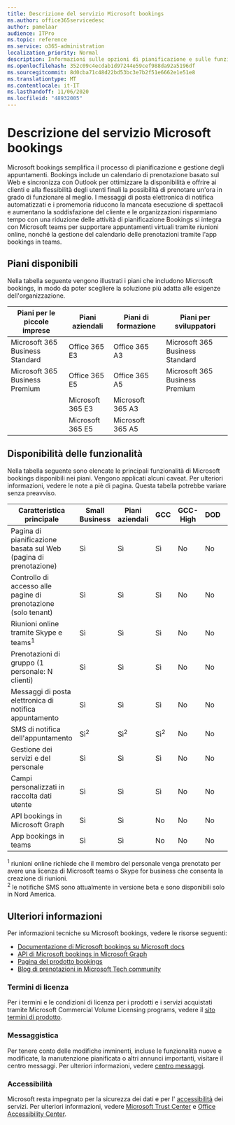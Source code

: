```yaml
---
title: Descrizione del servizio Microsoft bookings
ms.author: office365servicedesc
author: pamelaar
audience: ITPro
ms.topic: reference
ms.service: o365-administration
localization_priority: Normal
description: Informazioni sulle opzioni di pianificazione e sulle funzionalità disponibili in Microsoft bookings.
ms.openlocfilehash: 352c09c4ecdab1d97244e59cef988da92a5196df
ms.sourcegitcommit: 8d0cba71c48d22bd53bc3e7b2f51e6662e1e51e8
ms.translationtype: MT
ms.contentlocale: it-IT
ms.lasthandoff: 11/06/2020
ms.locfileid: "48932005"
---
```

# <a name="microsoft-bookings-service-description"></a>Descrizione del servizio Microsoft bookings

Microsoft bookings semplifica il processo di pianificazione e gestione degli appuntamenti. Bookings include un calendario di prenotazione basato sul Web e sincronizza con Outlook per ottimizzare la disponibilità e offrire ai clienti e alla flessibilità degli utenti finali la possibilità di prenotare un'ora in grado di funzionare al meglio. I messaggi di posta elettronica di notifica automatizzati e i promemoria riducono la mancata esecuzione di spettacoli e aumentano la soddisfazione del cliente e le organizzazioni risparmiano tempo con una riduzione delle attività di pianificazione Bookings si integra con Microsoft teams per supportare appuntamenti virtuali tramite riunioni online, nonché la gestione del calendario delle prenotazioni tramite l'app bookings in teams.

## <a name="available-plans"></a>Piani disponibili

Nella tabella seguente vengono illustrati i piani che includono Microsoft bookings, in modo da poter scegliere la soluzione più adatta alle esigenze dell'organizzazione.

| Piani per le piccole imprese | Piani aziendali | Piani di formazione | Piani per sviluppatori |
| --- | --- | --- | --- |
| Microsoft 365 Business Standard | Office 365 E3 | Office 365 A3 | Microsoft 365 Business Standard |
| Microsoft 365 Business Premium | Office 365 E5 | Office 365 A5 | Microsoft 365 Business Premium |
|  | Microsoft 365 E3 | Microsoft 365 A3 |  |
|  | Microsoft 365 E5 | Microsoft 365 A5 |  |

## <a name="feature-availability"></a>Disponibilità delle funzionalità

Nella tabella seguente sono elencate le principali funzionalità di Microsoft bookings disponibili nei piani. Vengono applicati alcuni caveat. Per ulteriori informazioni, vedere le note a piè di pagina. Questa tabella potrebbe variare senza preavviso.

| Caratteristica principale | Small Business | Piani aziendali | GCC | GCC-High | DOD | Istruzione |
| --- | --- | --- | --- | --- | --- | --- |
| Pagina di pianificazione basata sul Web (pagina di prenotazione) | Sì | Sì | Sì | No | No | Sì |
| Controllo di accesso alle pagine di prenotazione (solo tenant) | Sì | Sì | Sì | No | No | Sì |
| Riunioni online tramite Skype e teams<sup>1</sup> <br/> | Sì | Sì | Sì | No | No | Sì |
| Prenotazioni di gruppo (1 personale: N clienti) | Sì | Sì | Sì | No | No | Sì |
| Messaggi di posta elettronica di notifica appuntamento | Sì | Sì | Sì | No | No | Sì |
| SMS di notifica dell'appuntamento | Sì<sup>2</sup> <br/> | Sì<sup>2</sup> <br/> | Sì<sup>2</sup> <br/> | No | No | Sì |
| Gestione dei servizi e del personale | Sì | Sì | Sì | No | No | Sì |
| Campi personalizzati in raccolta dati utente | Sì | Sì | Sì | No | No | Sì |
| API bookings in Microsoft Graph | Sì | Sì | No | No | No | Sì |
| App bookings in teams | Sì | Sì | No | No | No | Sì |

<sup>1</sup> riunioni online richiede che il membro del personale venga prenotato per avere una licenza di Microsoft teams o Skype for business che consenta la creazione di riunioni.
<br/><sup>2</sup> le notifiche SMS sono attualmente in versione beta e sono disponibili solo in Nord America.

## <a name="learn-more"></a>Ulteriori informazioni

Per informazioni tecniche su Microsoft bookings, vedere le risorse seguenti:

- [Documentazione di Microsoft bookings su Microsoft docs](https://docs.microsoft.com/microsoft-365/bookings/bookings-overview?view=o365-worldwide)
- [API di Microsoft bookings in Microsoft Graph](https://docs.microsoft.com/graph/api/resources/booking-api-overview?view=graph-rest-beta)
- [Pagina del prodotto bookings](https://www.microsoft.com/microsoft-365/business/scheduling-and-booking-app)
- [Blog di prenotazioni in Microsoft Tech community](https://techcommunity.microsoft.com/t5/microsoft-bookings-blog/bg-p/Office365BusinessAppsBlog)

### <a name="licensing-terms"></a>Termini di licenza

Per i termini e le condizioni di licenza per i prodotti e i servizi acquistati tramite Microsoft Commercial Volume Licensing programs, vedere il [sito termini di prodotto](https://www.microsoft.com/microsoft-365).

### <a name="messaging"></a>Messaggistica

Per tenere conto delle modifiche imminenti, incluse le funzionalità nuove e modificate, la manutenzione pianificata o altri annunci importanti, visitare il centro messaggi. Per ulteriori informazioni, vedere [centro messaggi](https://docs.microsoft.com/microsoft-365/admin/manage/message-center).

### <a name="accessibility"></a>Accessibilità

Microsoft resta impegnato per la sicurezza dei dati e per l' [accessibilità](https://www.microsoft.com/trust-center/compliance/accessibility) dei servizi. Per ulteriori informazioni, vedere [Microsoft Trust Center](https://www.microsoft.com/trust-center) e [Office Accessibility Center](https://support.office.com/article/ecab0fcf-d143-4fe8-a2ff-6cd596bddc6d).
